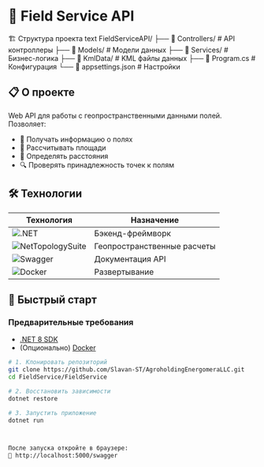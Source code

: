 # 🌾 Field Service API

🏗 Структура проекта
text
FieldServiceAPI/
├── 📁 Controllers/       # API контроллеры
├── 📁 Models/            # Модели данных
├── 📁 Services/          # Бизнес-логика
├── 📁 KmlData/           # KML файлы данных
├── 📄 Program.cs         # Конфигурация
└── 📄 appsettings.json   # Настройки


## 📋 О проекте

Web API для работы с геопространственными данными полей. Позволяет:

- 📌 Получать информацию о полях
- 📏 Рассчитывать площади
- 🧭 Определять расстояния
- 🔍 Проверять принадлежность точек к полям

## 🛠 Технологии

| Технология | Назначение |
|------------|------------|
| ![.NET](https://img.shields.io/badge/.NET-8.0-blueviolet) | Бэкенд-фреймворк |
| ![NetTopologySuite](https://img.shields.io/badge/NTS-Geo-blue) | Геопространственные расчеты |
| ![Swagger](https://img.shields.io/badge/Swagger-Docs-brightgreen) | Документация API |
| ![Docker](https://img.shields.io/badge/Docker-Container-blue) | Развертывание |

## 🚀 Быстрый старт

### Предварительные требования

- [.NET 8 SDK](https://dotnet.microsoft.com/download/dotnet/8.0)
- (Опционально) [Docker](https://www.docker.com/)

```bash
# 1. Клонировать репозиторий
git clone https://github.com/Slavan-ST/AgroholdingEnergomeraLLC.git
cd FieldService/FieldService

# 2. Восстановить зависимости
dotnet restore

# 3. Запустить приложение
dotnet run



После запуска откройте в браузере:
🔗 http://localhost:5000/swagger

